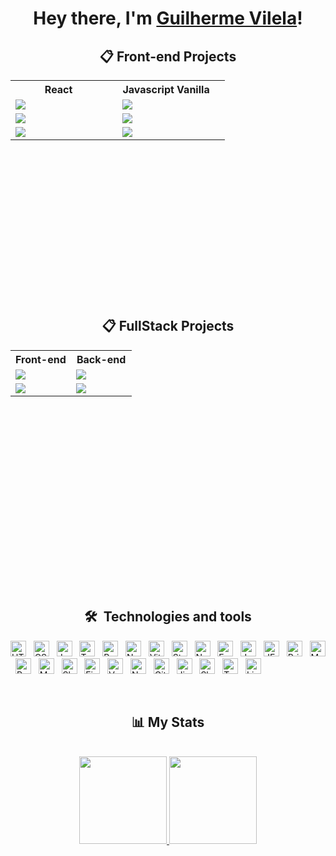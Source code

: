 
<h1 align="center">Hey there, I'm <a href="https://www.guilhiz.tech/" target="_blank">Guilherme Vilela</a>!</h1> 


<div align="center">
 
 ## 📋 Front-end Projects

<table height="350px">
  <tbody >
    <tr>
      <th align="center" width="50%"> React <img src="https://user-images.githubusercontent.com/109693663/207225133-2a594a5a-56da-4b0c-91d8-8ad74eeacaab.png" width="13px"></th>
      <th align="center" width="50%">Javascript Vanilla <img src="https://user-images.githubusercontent.com/109693663/207225942-d775c6d2-1830-4054-b9d3-27ffdb9977dc.png" width="12px"></th>
    </tr>
   <tr>
         <td>
           <a href="https://github.com/guilhiz/TrackIt"><img src="https://github-readme-stats.vercel.app/api/pin/?username=guilhiz&repo=TrackIt&title_color=7A7ADB&icon_color=2234AE&text_color=D3D3D3&bg_color=0,000000,130F40"></a>
         </td>
         <td>
            <a href="https://github.com/guilhiz/Bate-Papo-UOL"><img src="https://github-readme-stats.vercel.app/api/pin/?username=guilhiz&repo=Bate-Papo-UOL&title_color=7A7ADB&icon_color=2234AE&text_color=D3D3D3&bg_color=0,000000,130F40"></a>
         </td>
   </tr>
    <tr>
         <td>
           <a href="https://github.com/guilhiz/CineFlex"><img src="https://github-readme-stats.vercel.app/api/pin/?username=guilhiz&repo=CineFlex&title_color=7A7ADB&icon_color=2234AE&text_color=D3D3D3&bg_color=0,000000,130F40"></a>
         </td>
         <td>
            <a href="https://github.com/guilhiz/Parrot-Card-Game"><img src="https://github-readme-stats.vercel.app/api/pin/?username=guilhiz&repo=Parrot-Card-Game&title_color=7A7ADB&icon_color=2234AE&text_color=D3D3D3&bg_color=0,000000,130F40"></a>
         </td>
   </tr>
   <tr>
         <td>
           <a href="https://github.com/guilhiz/GitHub-Timeline"><img src="https://github-readme-stats.vercel.app/api/pin/?username=guilhiz&repo=GitHub-Timeline&title_color=7A7ADB&icon_color=2234AE&text_color=D3D3D3&bg_color=0,000000,130F40"></a>
         </td>
         <td>
             <a href="https://github.com/guilhiz/Driven-Eats"><img src="https://github-readme-stats.vercel.app/api/pin/?username=guilhiz&repo=Driven-Eats&title_color=7A7ADB&icon_color=2234AE&text_color=D3D3D3&bg_color=0,000000,130F40"></a>
         </td>
    </tr>
  </tbody>
</table>

 ## 📋 FullStack Projects
 <table height="350px">
  <tbody >
    <tr>
      <th align="center" width="50%"> Front-end </th>
      <th align="center" width="50%">Back-end </th>
    </tr>
   <tr>
         <td>
           <a href="https://github.com/guilhiz/My-Wallet"><img src="https://github-readme-stats.vercel.app/api/pin/?username=guilhiz&repo=My-Wallet&title_color=7A7ADB&icon_color=2234AE&text_color=D3D3D3&bg_color=0,000000,130F40"></a>
         </td>
         <td>
            <a href="https://github.com/guilhiz/API-My-Wallet"><img src="https://github-readme-stats.vercel.app/api/pin/?username=guilhiz&repo=API-My-Wallet&title_color=7A7ADB&icon_color=2234AE&text_color=D3D3D3&bg_color=0,000000,130F40"></a>
         </td>
   </tr>
    <tr>
         <td>
           <a href="https://github.com/guilhiz/Lake-Shore"><img src="https://github-readme-stats.vercel.app/api/pin/?username=guilhiz&repo=Lake-Shore&title_color=7A7ADB&icon_color=2234AE&text_color=D3D3D3&bg_color=0,000000,130F40"></a>
         </td>
         <td>
            <a href="https://github.com/guilhiz/API-Lake-Shore"><img src="https://github-readme-stats.vercel.app/api/pin/?username=guilhiz&repo=API-Lake-Shore&title_color=7A7ADB&icon_color=2234AE&text_color=D3D3D3&bg_color=0,000000,130F40"></a>
         </td>
   </tr>
  </tbody>
 </table>
</div>
&nbsp;
  <div align="center">
 
  ## 🛠  Technologies and tools
 
 </div>
 
        
[<img src="https://img.shields.io/badge/HTML5-130F40?logo=html5&logoColor=E34F26" alt="HTML5 logo" title="HTML5" height="25" />][tech_tools_anchor]
&nbsp;
[<img src="https://img.shields.io/badge/CSS3-130F40?logo=css3&logoColor=1572B6" alt="CSS3 logo" title="CSS3" height="25" />][tech_tools_anchor]
&nbsp;
[<img src="https://img.shields.io/badge/JavaScript-130F40?logo=javascript&logoColor=F7DF1E" alt="JavaScript logo" title="JavaScript" height="25" />][tech_tools_anchor]
&nbsp;
[<img src="https://img.shields.io/badge/TypeScript-130F40?logo=typescript&logoColor=3178C6" alt="TypeScript logo" title="TypeScript" height="25" />][tech_tools_anchor]
&nbsp;
[<img src="https://img.shields.io/badge/React-130F40?logo=react&logoColor=61DAFB" alt="React logo" title="React" height="25" />][tech_tools_anchor]
&nbsp;
[<img src="https://img.shields.io/badge/next.js-130F40?logo=nextdotjs&logoColor=f1f1f1" alt="Next logo" title="Next" height="25" />][tech_tools_anchor]
&nbsp;
[<img src="https://img.shields.io/badge/Vite-130F40?logo=vite&logoColor=B73BFE" alt="Vite logo" title="Vite" height="25" />][tech_tools_anchor]
&nbsp;
[<img src="https://img.shields.io/badge/Styled--Components-130F40?logo=styled-components&logoColor=DB7093" alt="Styled-component logo" title="Styled-component" height="25" />][tech_tools_anchor]
&nbsp;
[<img src="https://img.shields.io/badge/Node.js-130F40?logo=node.js&logoColor=339933" alt="Node.js logo" title="Node.js" height="25" />][tech_tools_anchor] &nbsp;
[<img src="https://img.shields.io/badge/Express-130F40?&logo=express&logoColor=000000" alt="Express logo" title="Express" height="25" />][tech_tools_anchor]
&nbsp;
[<img src="https://img.shields.io/badge/JWT-130F40?logo=JSON%20web%20tokens&logoColor=00000" alt="JWT logo" title="jwt" height="25" />][tech_tools_anchor]
&nbsp;
[<img src="https://img.shields.io/badge/Jest-130F40?logo=jest&logoColor=C21325" alt="JEST logo" title="jest" height="25" />][tech_tools_anchor]
&nbsp;
[<img src="https://img.shields.io/badge/Prisma-130F40?&logo=Prisma&logoColor=3982CE" alt="Prisma logo" title="prisma" height="25" />][tech_tools_anchor]
&nbsp;
[<img src="https://img.shields.io/badge/MongoDB-130F40?logo=mongodb&logoColor=47A248" alt="MongoDB logo" title="MongoDB" height="25" />][tech_tools_anchor]
&nbsp;
[<img src="https://img.shields.io/badge/PostgreSQL-130F40?logo=postgresql&logoColor=316192" alt="Postgres logo" title="postgres" height="25" />][tech_tools_anchor]
&nbsp;
[<img src="https://img.shields.io/badge/MySQL-130F40?logo=mysql&logoColor=005C84" alt="MySQL logo" title="MySQL" height="25" />][tech_tools_anchor]
&nbsp;
[<img src="https://img.shields.io/badge/Insomnia-130F40?logo=Insomnia&logoColor=5849be" alt="Slack logo" title="slack" height="25" />][tech_tools_anchor]
&nbsp;
[<img src="https://img.shields.io/badge/Figma-130F40?logo=figma&logoColor=F24E1E" alt="Figma logo" title="figma" height="25" />][tech_tools_anchor]
&nbsp;
[<img src="https://img.shields.io/badge/Vercel-130F40?&logo=vercel&logoColor=ffffff" alt="Vercel logo" title="Vercel" height="25" />][tech_tools_anchor]
&nbsp;
[<img src="https://img.shields.io/badge/Netlify-130F40?logo=netlify&logoColor=4285F4" alt="Netlify logo" title="Netlify" height="25" />][tech_tools_anchor]
&nbsp;
[<img src="https://img.shields.io/badge/git-130F40?logo=git&logoColor=F05032" alt="Git logo" title="git" height="25" />][tech_tools_anchor]
&nbsp;
[<img src="https://img.shields.io/badge/Jira-130F40?style=&logo=Jira&logoColor=0052CC" alt="Jira logo" title="jira" height="25" />][tech_tools_anchor]
&nbsp;
[<img src="https://img.shields.io/badge/Slack-130F40?&logo=slack&logoColor=4A154B" alt="Slack logo" title="slack" height="25" />][tech_tools_anchor]
&nbsp;
[<img src="https://img.shields.io/badge/Trello-130F40?&logo=trello&logoColor=0052CC" alt="Trello logo" title="trello" height="25" />][tech_tools_anchor]
&nbsp;
[<img src="https://img.shields.io/badge/Linux-130F40?logo=linux&logoColor=black" alt="Linux logo" title="Linux" height="25" />][tech_tools_anchor]


&nbsp;

<div align="center">
 
## 📊 My Stats
 
 </div>
&nbsp;
<div align="center">
  <a href="https://github.com/guilhiz">
  <img height="140vh" src="https://github-readme-stats.vercel.app/api?username=guilhiz&include_all_commits=true&count_private=true&show_icons=true&line_height=20&title_color=7A7ADB&icon_color=2234AE&text_color=D3D3D3&bg_color=0,000000,130F40" alt="">
  <img height="140vh"src="https://github-readme-stats.vercel.app/api/top-langs?username=guilhiz&layout=compact&show_icons=true&line_height=10&title_color=7A7ADB&icon_color=2234AE&text_color=D3D3D3&bg_color=0,000000,130F40" alt=""/>
</div>

    
[tech_tools_anchor]: #bonjour--
